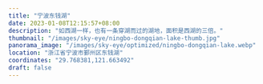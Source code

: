 ```yaml
---
title: "宁波东钱湖"
date: 2023-01-08T12:15:57+08:00
description: "如西湖一样，也有一条穿湖而过的湖地，面积是西湖的三倍。"
thumbnail: "/images/sky-eye/ningbo-dongqian-lake-thumb.jpg"
panorama_image: "/images/sky-eye/optimized/ningbo-dongqian-lake.webp"
location: "浙江省宁波市鄞州区东钱湖"
coordinates: "29.768381,121.663492"
draft: false
---
```

